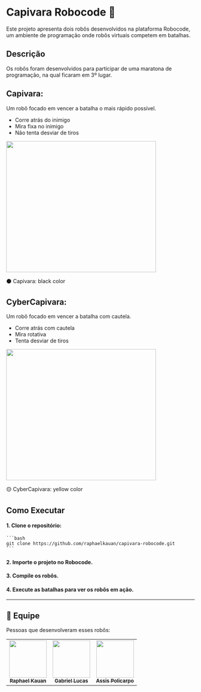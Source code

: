 # Capivara Robocode 🤖

Este projeto apresenta dois robôs desenvolvidos na plataforma Robocode, um ambiente de programação onde robôs virtuais competem em batalhas.

## Descrição

Os robôs foram desenvolvidos para participar de uma maratona de programação, na qual ficaram em 3º lugar.

## Capivara:

Um robô focado em vencer a batalha o mais rápido possível.

-   Corre atrás do inimigo
-   Mira fixa no inimigo
-   Não tenta desviar de tiros

<div>
    <img src="https://github.com/raphaelkauan/capivara-robocode/assets/111379005/aae2a2f2-5e3a-4ec9-b736-f5b7844e228e" width="400px" height="350px">
    <p>⚫ Capivara: black color</p>
</div>
 
## CyberCapivara:

Um robô focado em vencer a batalha com cautela.

-   Corre atrás com cautela
-   Mira rotativa
-   Tenta desviar de tiros

<div>
    <img src="https://github.com/raphaelkauan/capivara-robocode/assets/111379005/41839941-b618-4d31-a93b-c4e3f973d642" width="400px" height="350px">
    <p>🟡 CyberCapivara: yellow color</p>
</div>

## Como Executar

#### 1. Clone o repositório:

    ```bash
    git clone https://github.com/raphaelkauan/capivara-robocode.git
    ```

#### 2. Importe o projeto no Robocode.

#### 3. Compile os robôs.

#### 4. Execute as batalhas para ver os robôs em ação.

<hr>

## 🤝 Equipe

Pessoas que desenvolveram esses robôs:

<table>
  <tr>
    <td align="center">
      <a href="https://github.com/raphaelkauan">
        <img src="https://avatars.githubusercontent.com/u/111379005?v=4" width="100px;"/><br>
        <sub>
          <b>Raphael Kauan</b>
        </sub>
      </a>
    </td>
    <td align="center">
      <a href="https://github.com/gabrielgt5">
        <img src="https://avatars.githubusercontent.com/u/69332675?s=400&u=31459ee527d187a0713939d2b34c5acbd20940ce&v=4" width="100px;"/><br>
        <sub>
          <b>Gabriel Lucas</b>
        </sub>
      </a>
    </td>
    <td align="center">
      <a href="https://github.com/eonarga">
        <img src="https://avatars.githubusercontent.com/u/111381502?v=4" width="100px;"/><br>
        <sub>
          <b>Assis Policarpo</b>
        </sub>
      </a>
    </td>
  </tr>
</table>
